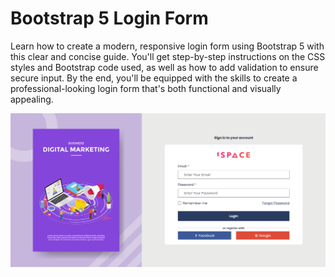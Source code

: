 # Bootstrap 5 Login Form

Learn how to create a modern, responsive login form using Bootstrap 5 with this clear and concise guide. You'll get step-by-step instructions on the CSS styles and Bootstrap code used, as well as how to add validation to ensure secure input. By the end, you'll be equipped with the skills to create a professional-looking login form that's both functional and visually appealing.

![Logo](https://github.com/codzsword/Login-Form-Bootstrap/blob/main/login%20form%20bootstrap.png?raw=true)
